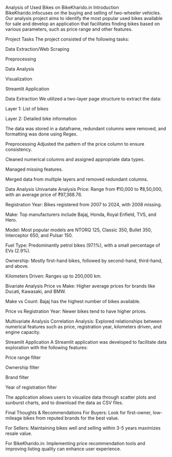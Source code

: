 Analysis of Used Bikes on BikeKharido.in
Introduction
BikeKharido.infocuses on the buying and selling of two-wheeler vehicles. Our analysis project aims to identify the most popular used bikes available for sale and develop an application that facilitates finding bikes based on various parameters, such as price range and other features.

Project Tasks
The project consisted of the following tasks:

Data Extraction/Web Scraping

Preprocessing

Data Analysis

Visualization

Streamlit Application

Data Extraction
We utilized a two-layer page structure to extract the data:

Layer 1: List of bikes

Layer 2: Detailed bike information

The data was stored in a dataframe, redundant columns were removed, and formatting was done using Regex.

Preprocessing
Adjusted the pattern of the price column to ensure consistency.

Cleaned numerical columns and assigned appropriate data types.

Managed missing features.

Merged data from multiple layers and removed redundant columns.

Data Analysis
Univariate Analysis
Price: Range from ₹10,000 to ₹8,50,000, with an average price of ₹97,368.76.

Registration Year: Bikes registered from 2007 to 2024, with 2008 missing.

Make: Top manufacturers include Bajaj, Honda, Royal Enfield, TVS, and Hero.

Model: Most popular models are NTORQ 125, Classic 350, Bullet 350, Interceptor 650, and Pulsar 150.

Fuel Type: Predominantly petrol bikes (97.1%), with a small percentage of EVs (2.9%).

Ownership: Mostly first-hand bikes, followed by second-hand, third-hand, and above.

Kilometers Driven: Ranges up to 200,000 km.

Bivariate Analysis
Price vs Make: Higher average prices for brands like Ducati, Kawasaki, and BMW.

Make vs Count: Bajaj has the highest number of bikes available.

Price vs Registration Year: Newer bikes tend to have higher prices.

Multivariate Analysis
Correlation Analysis: Explored relationships between numerical features such as price, registration year, kilometers driven, and engine capacity.

Streamlit Application
A Streamlit application was developed to facilitate data exploration with the following features:

Price range filter

Ownership filter

Brand filter

Year of registration filter

The application allows users to visualize data through scatter plots and sunburst charts, and to download the data as CSV files.

Final Thoughts & Recommendations
For Buyers: Look for first-owner, low-mileage bikes from reputed brands for the best value.

For Sellers: Maintaining bikes well and selling within 3-5 years maximizes resale value.

For BikeKharido.in: Implementing price recommendation tools and improving listing quality can enhance user experience.
